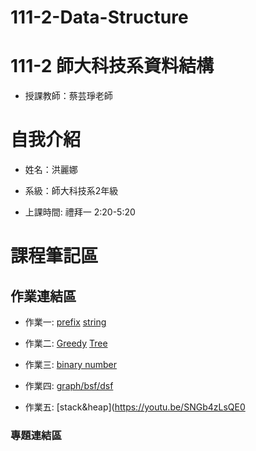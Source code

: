 # 111-2-Data-Structure 
# 111-2 師大科技系資料結構
- 授課教師：蔡芸琤老師

<h1>自我介紹</h1>

- 姓名：洪麗娜

- 系級：師大科技系2年級

- 上課時間: 禮拜一 2:20-5:20

<h1>課程筆記區</h1>

<h2>作業連結區</h2>

- 作業一: 
[prefix](https://youtu.be/h2iPx3AEadE)
[string](https://youtu.be/3y93_89BKFY)

- 作業二: 
[Greedy](https://youtu.be/6d0nFNh7euQ)
[Tree](https://youtu.be/6d0nFNh7euQ)

- 作業三: 
[binary number](https://youtu.be/bqZbjbLKxcw)

- 作業四: 
[graph/bsf/dsf](https://youtu.be/dBGnoCr0J1A)

- 作業五: 
[stack&heap](https://youtu.be/SNGb4zLsQE0
<h3>專題連結區</h3>
